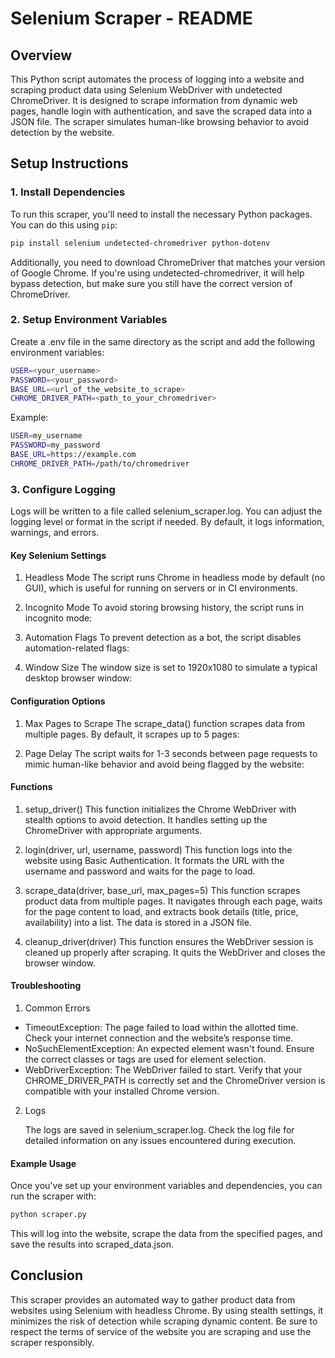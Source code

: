 # Selenium Scraper - README

## Overview
This Python script automates the process of logging into a website and scraping product data using Selenium WebDriver with undetected ChromeDriver. It is designed to scrape information from dynamic web pages, handle login with authentication, and save the scraped data into a JSON file. The scraper simulates human-like browsing behavior to avoid detection by the website.

## Setup Instructions

### 1. Install Dependencies
To run this scraper, you'll need to install the necessary Python packages. You can do this using `pip`:

```bash
pip install selenium undetected-chromedriver python-dotenv
```

Additionally, you need to download ChromeDriver that matches your version of Google Chrome. If you're using undetected-chromedriver, it will help bypass detection, but make sure you still have the correct version of ChromeDriver.

### 2. Setup Environment Variables
Create a .env file in the same directory as the script and add the following environment variables:

```bash
USER=<your_username>
PASSWORD=<your_password>
BASE_URL=<url_of_the_website_to_scrape>
CHROME_DRIVER_PATH=<path_to_your_chromedriver>
```
Example:

```bash
USER=my_username
PASSWORD=my_password
BASE_URL=https://example.com
CHROME_DRIVER_PATH=/path/to/chromedriver
```

### 3. Configure Logging
Logs will be written to a file called selenium_scraper.log. You can adjust the logging level or format in the script if needed. By default, it logs information, warnings, and errors.

#### Key Selenium Settings
1. Headless Mode
The script runs Chrome in headless mode by default (no GUI), which is useful for running on servers or in CI environments.

2. Incognito Mode
To avoid storing browsing history, the script runs in incognito mode:

3. Automation Flags
To prevent detection as a bot, the script disables automation-related flags:

4. Window Size
The window size is set to 1920x1080 to simulate a typical desktop browser window:


#### Configuration Options
1. Max Pages to Scrape
The scrape_data() function scrapes data from multiple pages. By default, it scrapes up to 5 pages:

2. Page Delay
The script waits for 1-3 seconds between page requests to mimic human-like behavior and avoid being flagged by the website:


#### Functions
1. setup_driver()
This function initializes the Chrome WebDriver with stealth options to avoid detection. It handles setting up the ChromeDriver with appropriate arguments.

2. login(driver, url, username, password)
This function logs into the website using Basic Authentication. It formats the URL with the username and password and waits for the page to load.

3. scrape_data(driver, base_url, max_pages=5)
This function scrapes product data from multiple pages. It navigates through each page, waits for the page content to load, and extracts book details (title, price, availability) into a list. The data is stored in a JSON file.

4. cleanup_driver(driver)
This function ensures the WebDriver session is cleaned up properly after scraping. It quits the WebDriver and closes the browser window.

#### Troubleshooting
1. Common Errors
- TimeoutException: The page failed to load within the allotted time. Check your internet connection and the website’s response time.
- NoSuchElementException: An expected element wasn't found. Ensure the correct classes or tags are used for element selection.
- WebDriverException: The WebDriver failed to start. Verify that your CHROME_DRIVER_PATH is correctly set and the ChromeDriver version is compatible with your installed Chrome version.

2. Logs

    The logs are saved in selenium_scraper.log. Check the log file for detailed information on any issues encountered during execution.

#### Example Usage

Once you've set up your environment variables and dependencies, you can run the scraper with:

```bash
python scraper.py
```
This will log into the website, scrape the data from the specified pages, and save the results into scraped_data.json.


## Conclusion
This scraper provides an automated way to gather product data from websites using Selenium with headless Chrome. By using stealth settings, it minimizes the risk of detection while scraping dynamic content. Be sure to respect the terms of service of the website you are scraping and use the scraper responsibly.